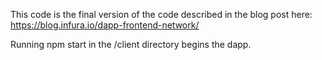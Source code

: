 This code is the final version of the code described in the blog post here: https://blog.infura.io/dapp-frontend-network/

Running npm start in the /client directory begins the dapp.
